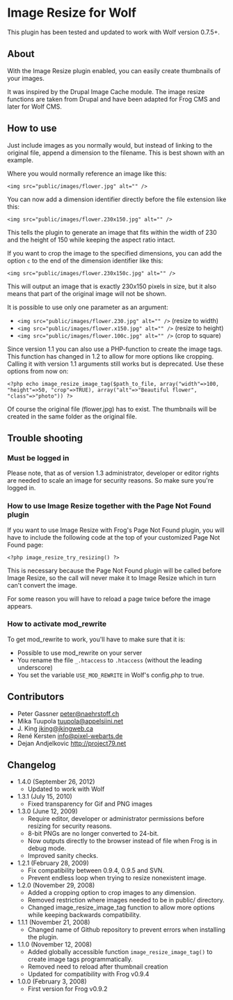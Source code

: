 Image Resize for Wolf
=====================

This plugin has been tested and updated to work with Wolf version 0.7.5+. 

About
-----

With the Image Resize plugin enabled, you can easily create thumbnails of your images.

It was inspired by the Drupal Image Cache module. The image resize functions are taken from Drupal and have been adapted for Frog CMS and later for Wolf CMS.


How to use
----------

Just include images as you normally would, but instead of linking to the original file, append a dimension to the filename. This is best shown with an example.

Where you would normally reference an image like this:

`<img src="public/images/flower.jpg" alt="" />`

You can now add a dimension identifier directly before the file extension like this:

`<img src="public/images/flower.230x150.jpg" alt="" />`

This tells the plugin to generate an image that fits within the width of 230 and the height of 150 while keeping the aspect ratio intact.

If you want to crop the image to the specified dimensions, you can add the option `c` to the end of the dimension identifier like this:

`<img src="public/images/flower.230x150c.jpg" alt="" />`

This will output an image that is exactly 230x150 pixels in size, but it also means that part of the original image will not be shown.

It is possible to use only one parameter as an argument:

* `<img src="public/images/flower.230.jpg" alt="" />` (resize to width)
* `<img src="public/images/flower.x150.jpg" alt="" />` (resize to height)
* `<img src="public/images/flower.100c.jpg" alt="" />` (crop to square)

Since version 1.1 you can also use a PHP-function to create the image tags. This function has changed in 1.2 to allow for more options like cropping. Calling it with version 1.1 arguments still works but is deprecated. Use these options from now on:

`<?php echo image_resize_image_tag($path_to_file, array("width"=>100, "height"=>50, "crop"=>TRUE), array("alt"=>"Beautiful flower", "class"=>"photo")) ?>`

Of course the original file (flower.jpg) has to exist. The thumbnails will be created in the same folder as the original file.


Trouble shooting
-----------------

### Must be logged in

Please note, that as of version 1.3 administrator, developer or editor rights are needed to scale an image for security reasons. So make sure you're logged in.

### How to use Image Resize together with the Page Not Found plugin

If you want to use Image Resize with Frog's Page Not Found plugin, you will have to include the following code at the top of your customized Page Not Found page:

`<?php image_resize_try_resizing() ?>`

This is necessary because the Page Not Found plugin will be called before Image Resize, so the call will never make it to Image Resize which in turn can't convert the image.

For some reason you will have to reload a page twice before the image appears.

### How to activate mod_rewrite

To get mod_rewrite to work, you'll have to make sure that it is:

* Possible to use mod_rewrite on your server
* You rename the file `_.htaccess` to `.htaccess` (without the leading underscore)
* You set the variable `USE_MOD_REWRITE` in Wolf's config.php to true.


Contributors
------------

* Peter Gassner <peter@naehrstoff.ch>
* Mika Tuupola <tuupola@appelsiini.net>
* J. King <jking@jkingweb.ca>
* René Kersten <info@pixel-webarts.de>
* Dejan Andjelkovic <http://project79.net>

Changelog
---------

* 1.4.0 (September 26, 2012)
	* Updated to work with Wolf
* 1.3.1 (July 15, 2010)
	* Fixed transparency for Gif and PNG images
* 1.3.0 (June 12, 2009)
	* Require editor, developer or administrator permissions before resizing for security reasons.
	* 8-bit PNGs are no longer converted to 24-bit.
	* Now outputs directly to the browser instead of file when Frog is in debug mode.
	* Improved sanity checks.
* 1.2.1 (February 28, 2009)
	* Fix compatibility between 0.9.4, 0.9.5 and SVN.
	* Prevent endless loop when trying to resize nonexistent image.
* 1.2.0 (November 29, 2008)
	* Added a cropping option to crop images to any dimension.
	* Removed restriction where images needed to be in public/ directory.
	* Changed image_resize_image_tag function to allow more options while keeping backwards compatibility.
* 1.1.1 (November 21, 2008)
	* Changed name of Github repository to prevent errors when installing the plugin.
* 1.1.0 (November 12, 2008)
	* Added globally accessible function `image_resize_image_tag()` to create image tags programmatically.
	* Removed need to reload after thumbnail creation
	* Updated for compatibility with Frog v0.9.4
* 1.0.0 (February 3, 2008)
	* First version for Frog v0.9.2